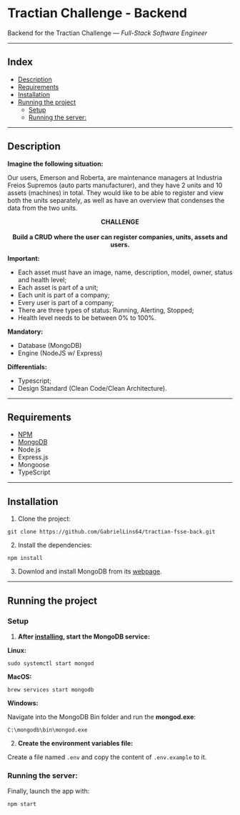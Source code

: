<h1>Tractian Challenge - Backend</h1>

Backend for the Tractian Challenge &mdash; *Full-Stack Software Engineer*

---

<h2>Index</h2>

- [Description](#description)
- [Requirements](#requirements)
- [Installation](#installation)
- [Running the project](#running-the-project)
  - [Setup](#setup)
  - [Running the server:](#running-the-server)

---

## Description

**Imagine the following situation:**

Our users, Emerson and Roberta, are maintenance managers at Industria Freios Supremos (auto parts manufacturer), and they have 2 units and 10 assets (machines) in total. They would like to be able to register and view both the units separately, as well as have an overview that condenses the data from the two units.

<center>
  <b>CHALLENGE</b><br><br>
  <b>Build a CRUD where the user can register companies, units, assets and users.</b>
</center>

**Important:**
- Each asset must have an image, name, description, model, owner, status and health level;
- Each asset is part of a unit;
- Each unit is part of a company;
- Every user is part of a company;
- There are three types of status: Running, Alerting, Stopped;
- Health level needs to be between 0% to 100%.

**Mandatory:**
- Database (MongoDB)
- Engine (NodeJS w/ Express)

**Differentials:**
- Typescript;
- Design Standard (Clean Code/Clean Architecture).

---

## Requirements

- [NPM](https://www.npmjs.com/)
- [MongoDB](https://www.mongodb.com)
- Node.js
- Express.js
- Mongoose
- TypeScript

---

## Installation

1. Clone the project:

```shell
git clone https://github.com/GabrielLins64/tractian-fsse-back.git
```

2. Install the dependencies:

```shell
npm install
```

3. Downlod and install MongoDB from its [webpage](https://www.mongodb.com).

---

## Running the project

### Setup

1. **After [installing](#installation), start the MongoDB service:**

**Linux:**

```shell
sudo systemctl start mongod
```

**MacOS:**

```shell
brew services start mongodb
```

**Windows:**

Navigate into the MongoDB Bin folder and run the **mongod.exe**:

```shell
C:\mongodb\bin\mongod.exe
```

2. **Create the environment variables file:**

Create a file named `.env` and copy the content of `.env.example` to it.

### Running the server:

Finally, launch the app with:

```shell
npm start
```
